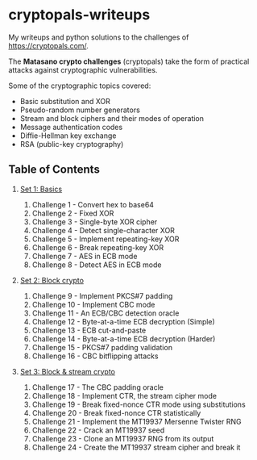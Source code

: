 
# cryptopals-writeups

My writeups and python solutions to the challenges of https://cryptopals.com/.

The **Matasano crypto challenges** (cryptopals) take the form of practical attacks against cryptographic vulnerabilities. 

Some of the cryptographic topics covered:

- Basic substitution and XOR
- Pseudo-random number generators
- Stream and  block ciphers and their modes of operation
- Message authentication codes
- Diffie-Hellman key exchange
- RSA (public-key cryptography)

## Table of Contents
1. [Set 1: Basics](Set1_Basics)
	1. Challenge 1 - Convert hex to base64
	2. Challenge 2 - Fixed XOR
	3. Challenge 3 - Single-byte XOR cipher
	4. Challenge 4 - Detect single-character XOR
	5. Challenge 5 - Implement repeating-key XOR
	6. Challenge 6 - Break repeating-key XOR
	7. Challenge 7 - AES in ECB mode
	8. Challenge 8 - Detect AES in ECB mode

2. [Set 2: Block crypto](Set2_Block_crypto)
	1. Challenge 9 - Implement PKCS#7 padding
	2. Challenge 10 - Implement CBC mode
	3. Challenge 11 - An ECB/CBC detection oracle
	4. Challenge 12 - Byte-at-a-time ECB decryption (Simple)
	5. Challenge 13 - ECB cut-and-paste
	6. Challenge 14 - Byte-at-a-time ECB decryption (Harder)
	7. Challenge 15 - PKCS#7 padding validation
	8. Challenge 16 - CBC bitflipping attacks

3. [Set 3: Block & stream crypto](Set3_Block_and_stream_crypto)
	1. Challenge 17 - The CBC padding oracle
	2. Challenge 18 - Implement CTR, the stream cipher mode
	3. Challenge 19 - Break fixed-nonce CTR mode using substitutions
	4. Challenge 20 - Break fixed-nonce CTR statistically
	5. Challenge 21 - Implement the MT19937 Mersenne Twister RNG
	6. Challenge 22 - Crack an MT19937 seed
	7. Challenge 23 - Clone an MT19937 RNG from its output
	8. Challenge 24 - Create the MT19937 stream cipher and break it

